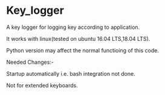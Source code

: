 # Key_logger
A key logger for logging key according to application.

It works with linux(tested on ubuntu 16.04 LTS,18.04 LTS).

Python version may affect the normal functioing of this code.

Needed Changes:-

Startup automatically i.e. bash integration not done.

Not for extended keyboards.

